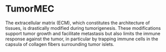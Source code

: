 # TumorMEC
The extracellular matrix (ECM), which constitutes the architecture of tissues, is drastically modified during tumorigenesis. These modifications support tumor growth and facilitate metastasis but also limits the immune response against the tumor, in particular by trapping immune cells in the capsula of collagen fibers surrounding tumor islets. 
